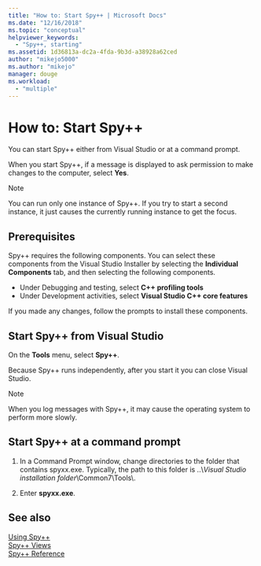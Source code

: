 ```yaml
---
title: "How to: Start Spy++ | Microsoft Docs"
ms.date: "12/16/2018"
ms.topic: "conceptual"
helpviewer_keywords: 
  - "Spy++, starting"
ms.assetid: 1d36813a-dc2a-4fda-9b3d-a38928a62ced
author: "mikejo5000"
ms.author: "mikejo"
manager: douge
ms.workload: 
  - "multiple"
---
```

# How to: Start Spy++

You can start Spy++ either from Visual Studio or at a command prompt.  
  
 When you start Spy++, if a message is displayed to ask permission to make changes to the computer, select **Yes**.  
  
> [!NOTE]
>  You can run only one instance of Spy++. If you try to start a second instance, it just causes the currently running instance to get the focus.

## Prerequisites

Spy++ requires the following components. You can select these components from the Visual Studio Installer by selecting the **Individual Components** tab, and then selecting the following components.

* Under Debugging and testing, select **C++ profiling tools**
* Under Development activities, select **Visual Studio C++ core features**

If you made any changes, follow the prompts to install these components.
  
## Start Spy++ from Visual Studio
  
On the **Tools** menu, select **Spy++**.  
  
Because Spy++ runs independently, after you start it you can close Visual Studio.  
  
> [!NOTE]
>  When you log messages with Spy++, it may cause the operating system to perform more slowly.  
  
## Start Spy++ at a command prompt  
  
1.  In a Command Prompt window, change directories to the folder that contains spyxx.exe. Typically, the path to this folder is ..\\*Visual Studio installation folder*\Common7\Tools\\.  
  
2.  Enter **spyxx.exe**. 
  
## See also  
 [Using Spy++](../debugger/using-spy-increment.md)   
 [Spy++ Views](../debugger/spy-increment-views.md)   
 [Spy++ Reference](../debugger/spy-increment-reference.md)
